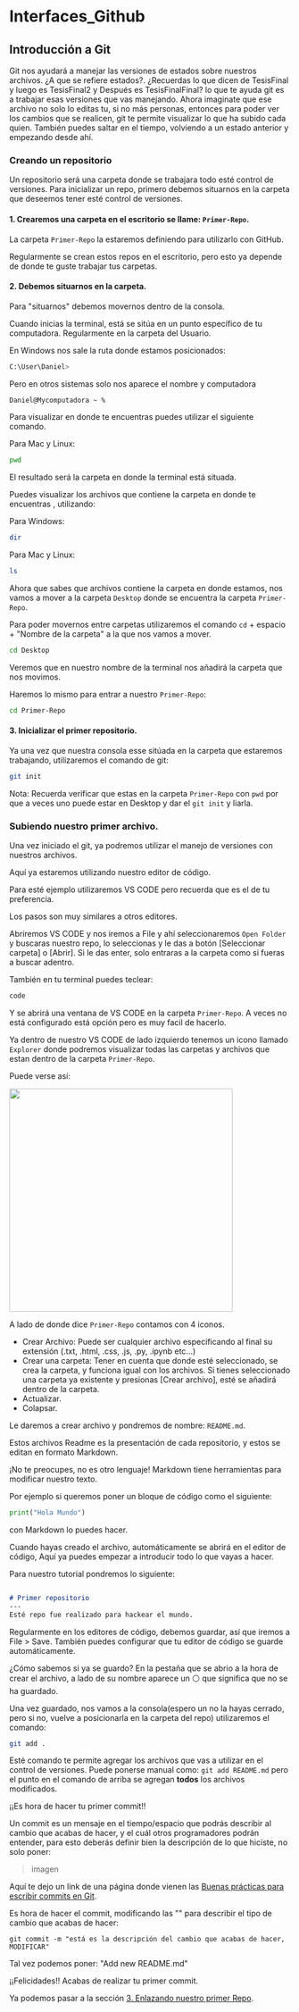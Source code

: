 # Interfaces_Github

## Introducción a Git

Git nos ayudará a manejar las versiones de estados sobre nuestros archivos. ¿A que se refiere estados?. ¿Recuerdas lo que dicen de TesisFinal y luego es TesisFinal2 y Después es TesisFinalFinal? lo que te ayuda git es a trabajar esas versiones que vas manejando. Ahora imaginate que ese archivo no solo lo editas tu, si no más personas, entonces para poder ver los cambios que se realicen, git te permite visualizar lo que ha subido cada quien. También puedes saltar en el tiempo, volviendo a un estado anterior y empezando desde ahí. 

### Creando un repositorio

Un repositorio será una carpeta donde se trabajara todo esté control de versiones. 
Para inicializar un repo, primero debemos situarnos en la carpeta que deseemos tener esté control de versiones.

#### 1. Crearemos una carpeta en el escritorio se llame: `Primer-Repo`. 

La carpeta `Primer-Repo` la estaremos definiendo para utilizarlo con GitHub.

Regularmente se crean estos repos en el escritorio, pero esto ya depende de donde te guste trabajar tus carpetas.

#### 2. Debemos situarnos en la carpeta.

Para "situarnos" debemos movernos dentro de la consola.

Cuando inicias la terminal, está se sitúa en un punto específico de tu computadora. Regularmente en la carpeta del Usuario. 


En Windows nos sale la ruta donde estamos posicionados:

```Bash
C:\User\Daniel>
```

Pero en otros sistemas solo nos aparece el nombre y computadora
```Bash
Daniel@Mycomputadora ~ %
```

Para visualizar en donde te encuentras puedes utilizar el siguiente comando.

Para Mac y Linux:
```Bash
pwd
```

El resultado será la carpeta en donde la terminal está situada. 

Puedes visualizar los archivos que contiene la carpeta en donde te encuentras , utilizando:

Para Windows: 
```Bash
dir
```

Para Mac y Linux:
```Bash
ls
```

Ahora que sabes que archivos contiene la carpeta en donde estamos, nos vamos a mover a la carpeta `Desktop` donde se encuentra la carpeta `Primer-Repo`.

Para poder movernos entre carpetas utilizaremos el comando `cd` + espacio + "Nombre de la carpeta" a la que nos vamos a mover.

```Bash
cd Desktop
```

Veremos que en nuestro nombre de la terminal nos añadirá la carpeta que nos movimos. 

Haremos lo mismo para entrar a nuestro `Primer-Repo`:

```Bash
cd Primer-Repo
```

#### 3. Inicializar el primer repositorio.

Ya una vez que nuestra consola esse sitúada en la carpeta que estaremos trabajando, utilizaremos el comando de git:

```Bash
git init
```

Nota: Recuerda verificar que estas en la carpeta `Primer-Repo` con `pwd` por que a veces uno puede estar en Desktop y dar el `git init` y liarla.  

### Subiendo nuestro primer archivo.

Una vez iniciado el git, ya podremos utilizar el manejo de versiones con nuestros archivos.

Aquí ya estaremos utilizando nuestro editor de código. 

Para esté ejemplo utilizaremos VS CODE pero recuerda que es el de tu preferencia.

Los pasos son muy similares a otros editores.

Abriremos VS CODE y nos iremos a File y ahí seleccionaremos `Open Folder` y buscaras nuestro repo, lo seleccionas y le das a botón [Seleccionar carpeta] o [Abrir]. Si le das enter, solo entraras a la carpeta como si fueras a buscar adentro. 

También en tu terminal puedes teclear:
```Bash
code 
```
Y se abrirá una ventana de VS CODE en la carpeta `Primer-Repo`. A veces no está configurado está opción pero es muy facil de hacerlo.

Ya dentro de nuestro VS CODE de lado izquierdo tenemos un icono llamado `Explorer` donde podremos visualizar todas las carpetas y archivos que estan dentro de la carpeta `Primer-Repo`.

Puede verse así:

<img src='./assets/Explorer.png' width='400'>

A lado de donde dice `Primer-Repo` contamos con 4 iconos.
* Crear Archivo: Puede ser cualquier archivo especificando al final su extensión (.txt, .html, .css, .js, .py, .ipynb etc...)
* Crear una carpeta: Tener en cuenta que donde esté seleccionado, se crea la carpeta, y funciona igual con los archivos. Si tienes seleccionado una carpeta ya existente y presionas [Crear archivo], esté se añadirá dentro de la carpeta.
* Actualizar.
* Colapsar.

Le daremos a crear archivo y pondremos de nombre: `README.md`. 

Estos archivos Readme es la presentación de cada repositorio, y estos se editan en formato Markdown.

¡No te preocupes, no es otro lenguaje! Markdown tiene herramientas para modificar nuestro texto. 

Por ejemplo si queremos poner un bloque de código como el siguiente:

```Python
print("Hola Mundo")
```
con Markdown lo puedes hacer.

Cuando hayas creado el archivo, automáticamente se abrirá en el editor de código, Aquí ya puedes empezar a introducir todo lo que vayas a hacer.

Para nuestro tutorial pondremos lo siguiente:

```Markdown

# Primer repositorio
---
Esté repo fue realizado para hackear el mundo.

```

Regularmente en los editores de código, debemos guardar, así que iremos a File > Save. También puedes configurar que tu editor de código se guarde automáticamente.

¿Cómo sabemos si ya se guardo? En la pestaña que se abrio a la hora de crear el archivo, a lado de su nombre aparece un ⚪️ que significa que no se ha guardado.

Una vez guardado, nos vamos a la consola(espero un no la hayas cerrado, pero si no, vuelve a posicionarla en la carpeta del repo) utilizaremos el comando:

```Bash
git add .
```

Esté comando te permite agregar los archivos que vas a utilizar en el control de versiones. Puede ponerse manual como: `git add README.md` pero el punto en el comando de arriba se agregan **todos** los archivos modificados.

¡¡Es hora de hacer tu primer commit!! 

Un commit es un mensaje en el tiempo/espacio que podrás describir al cambio que acabas de hacer, y el cuál otros programadores podrán entender, para esto deberás definir bien la descripción de lo que hiciste, no solo poner:

> imagen

Aquí te dejo un link de una página donde vienen las [Buenas prácticas para escribir commits en Git](https://midu.dev/buenas-practicas-escribir-commits-git/).

Es hora de hacer el commit, modificando las "" para describir el tipo de cambio que acabas de hacer:
```Git
git commit -m "está es la descripción del cambio que acabas de hacer, MODIFICAR"
```
 Tal vez podemos poner: "Add new README.md"

 ¡¡Felicidades!! Acabas de realizar tu primer commit.

Ya podemos pasar a la sección <a href='3_Enlace.md'>3. Enlazando nuestro primer Repo</a>.
